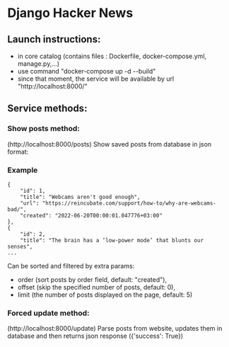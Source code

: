 # Django Hacker News
## Launch instructions:
- in core catalog (contains files : Dockerfile, docker-compose.yml, manage.py,...)
- use command "docker-compose up -d --build"
- since that moment, the service will be available by url "http://localhost:8000/"
## Service methods:
### Show posts method:
(http://localhost:8000/posts)
Show saved posts from database in json format:
### Example
    {
        "id": 1,
        "title": "Webcams aren't good enough",
        "url": "https://reincubate.com/support/how-to/why-are-webcams-bad/",
        "created": "2022-06-20T00:00:01.047776+03:00"
    },
    {
        "id": 2,
        "title": "The brain has a ‘low-power mode’ that blunts our senses",
    ...
Can be sorted and filtered by extra params:
- order (sort posts by order field, default: "created"),
- offset (skip the specified number of posts, default: 0),
- limit (the number of posts displayed on the page, default: 5)
### Forced update method:
(http://localhost:8000/update)
Parse posts from website, updates them in database and then returns json response ({'success': True})
